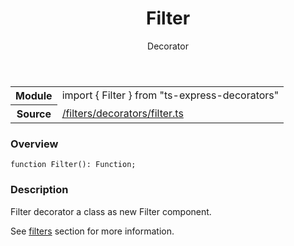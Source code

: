 
<header class="symbol-info-header"><h1 id="filter">Filter</h1><label class="symbol-info-type-label decorator">Decorator</label></header>
<!-- summary -->
<section class="symbol-info"><table class="is-full-width"><tbody><tr><th>Module</th><td><div class="lang-typescript"><span class="token keyword">import</span> { Filter }&nbsp;<span class="token keyword">from</span>&nbsp;<span class="token string">"ts-express-decorators"</span></div></td></tr><tr><th>Source</th><td><a href="https://github.com/Romakita/ts-express-decorators/blob/v3.7.0/src//filters/decorators/filter.ts#L0-L0">/filters/decorators/filter.ts</a></td></tr></tbody></table></section>
<!-- overview -->


### Overview


<pre><code class="typescript-lang ">function <span class="token function">Filter</span><span class="token punctuation">(</span><span class="token punctuation">)</span><span class="token punctuation">:</span> Function<span class="token punctuation">;</span></code></pre>


<!-- Parameters -->

<!-- Description -->


### Description

Filter decorator a class as new Filter component.

See [filters](docs/filters.md) section for more information.

<!-- Members -->

